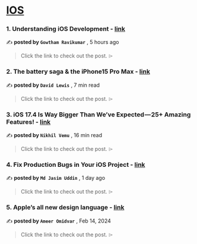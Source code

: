 
<h1><a href=https://medium.com/tag/ios/recommended target="_blank" rel="noopener noreferrer">IOS</a></h1>
<h3>1. Understanding iOS Development - <a href=https://medium.com/@gowthamravikumar/understanding-ios-development-e080ade4505f?source=tag_recommended_feed---------0-84----------ios----------64aa5801_dd50_4811_8fbc_8535524c1ba3------- target="_blank" rel="noopener noreferrer">link</a></h3>

✍️ **posted by `Gowtham Ravikumar`** <date> , 5 hours ago</date>

<blockquote>Click the link to check out the post. ⌲</blockquote>

<h3>2. The battery saga & the iPhone15 Pro Max - <a href=https://medium.com/macoclock/the-battery-saga-the-iphone15-pro-max-f621bb9bc8b2?source=tag_recommended_feed---------1-107----------ios----------64aa5801_dd50_4811_8fbc_8535524c1ba3------- target="_blank" rel="noopener noreferrer">link</a></h3>

✍️ **posted by `David Lewis`** <date> , 7 min read</date>

<blockquote>Click the link to check out the post. ⌲</blockquote>

<h3>3. iOS 17.4 Is Way Bigger Than We’ve Expected — 25+ Amazing Features! - <a href=https://medium.com/macoclock/ios-17-4-is-way-bigger-than-weve-expected-25-amazing-features-b690cf7156c2?source=tag_recommended_feed---------2-85----------ios----------64aa5801_dd50_4811_8fbc_8535524c1ba3------- target="_blank" rel="noopener noreferrer">link</a></h3>

✍️ **posted by `Nikhil Vemu`** <date> , 16 min read</date>

<blockquote>Click the link to check out the post. ⌲</blockquote>

<h3>4. Fix Production Bugs in Your iOS Project - <a href=https://medium.com/@mjuddin88/fix-production-bugs-in-your-ios-project-5ada0709617f?source=tag_recommended_feed---------3-84----------ios----------64aa5801_dd50_4811_8fbc_8535524c1ba3------- target="_blank" rel="noopener noreferrer">link</a></h3>

✍️ **posted by `Md Jasim Uddin`** <date> , 1 day ago</date>

<blockquote>Click the link to check out the post. ⌲</blockquote>

<h3>5. Apple’s all new design language - <a href=https://medium.com/design-bootcamp/apples-all-new-design-language-986cdc4c29b4?source=tag_recommended_feed---------4-107----------ios----------64aa5801_dd50_4811_8fbc_8535524c1ba3------- target="_blank" rel="noopener noreferrer">link</a></h3>

✍️ **posted by `Ameer Omidvar`** <date> , Feb 14, 2024</date>

<blockquote>Click the link to check out the post. ⌲</blockquote>

